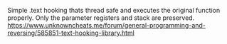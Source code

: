 Simple .text hooking thats thread safe and executes the original function properly. Only the parameter registers and stack are preserved.
https://www.unknowncheats.me/forum/general-programming-and-reversing/585851-text-hooking-library.html
